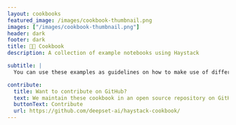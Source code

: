 ```yaml
---
layout: cookbooks
featured_image: /images/cookbook-thumbnail.png
images: ["/images/cookbook-thumbnail.png"]
header: dark
footer: dark
title: 🧑‍🍳 Cookbook
description: A collection of example notebooks using Haystack

subtitle: |
  You can use these examples as guidelines on how to make use of different model providers, vector databases, retrieval techniques and more with Haystack. Most of them showcase a specific, small demo.

contribute:
  title: Want to contribute on GitHub?
  text: We maintain these cookbook in an open source repository on GitHub. If you’d like to contribute, go to the repository to submit your edits or suggest a new cookbook.
  buttonText: Contribute
  url: https://github.com/deepset-ai/haystack-cookbook/
---
```

